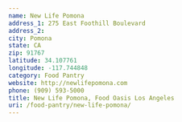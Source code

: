 ```yaml
---
name: New Life Pomona
address_1: 275 East Foothill Boulevard
address_2: 
city: Pomona
state: CA
zip: 91767
latitude: 34.107761
longitude: -117.744848
category: Food Pantry
website: http://newlifepomona.com
phone: (909) 593-5000 
title: New Life Pomona, Food Oasis Los Angeles
uri: /food-pantry/new-life-pomona/
---
```


